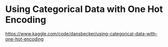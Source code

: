# Using Categorical Data with One Hot Encoding
https://www.kaggle.com/code/dansbecker/using-categorical-data-with-one-hot-encoding
